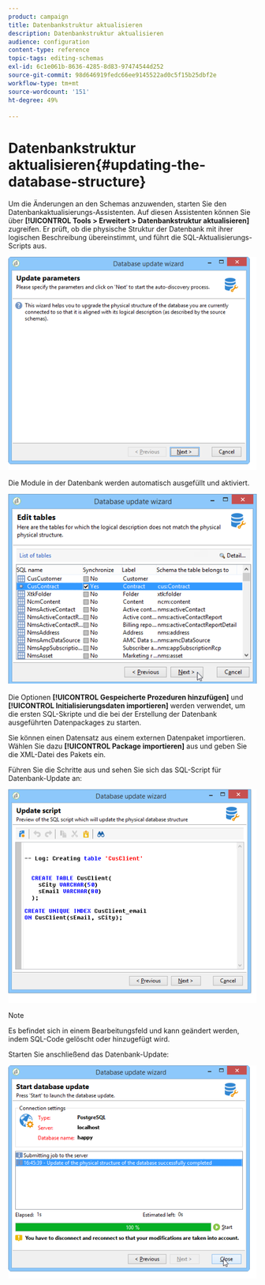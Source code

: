 ```yaml
---
product: campaign
title: Datenbankstruktur aktualisieren
description: Datenbankstruktur aktualisieren
audience: configuration
content-type: reference
topic-tags: editing-schemas
exl-id: 6c1e061b-8636-4285-8d83-97474544d252
source-git-commit: 98d646919fedc66ee9145522ad0c5f15b25dbf2e
workflow-type: tm+mt
source-wordcount: '151'
ht-degree: 49%

---
```


# Datenbankstruktur aktualisieren{#updating-the-database-structure}

Um die Änderungen an den Schemas anzuwenden, starten Sie den Datenbankaktualisierungs-Assistenten. Auf diesen Assistenten können Sie über **[!UICONTROL Tools > Erweitert > Datenbankstruktur aktualisieren]** zugreifen. Er prüft, ob die physische Struktur der Datenbank mit ihrer logischen Beschreibung übereinstimmt, und führt die SQL-Aktualisierungs-Scripts aus.

![](assets/d_ncs_integration_schema_update.png)

Die Module in der Datenbank werden automatisch ausgefüllt und aktiviert.

![](assets/d_ncs_integration_schema_update_select.png)

Die Optionen **[!UICONTROL Gespeicherte Prozeduren hinzufügen]** und **[!UICONTROL Initialisierungsdaten importieren]** werden verwendet, um die ersten SQL-Skripte und die bei der Erstellung der Datenbank ausgeführten Datenpackages zu starten.

Sie können einen Datensatz aus einem externen Datenpaket importieren. Wählen Sie dazu **[!UICONTROL Package importieren]** aus und geben Sie die XML-Datei des Pakets ein.

Führen Sie die Schritte aus und sehen Sie sich das SQL-Script für Datenbank-Update an:

![](assets/d_ncs_integration_schema_update2.png)

>[!NOTE]
>
>Es befindet sich in einem Bearbeitungsfeld und kann geändert werden, indem SQL-Code gelöscht oder hinzugefügt wird.

Starten Sie anschließend das Datenbank-Update:

![](assets/d_ncs_integration_schema_update3.png)
